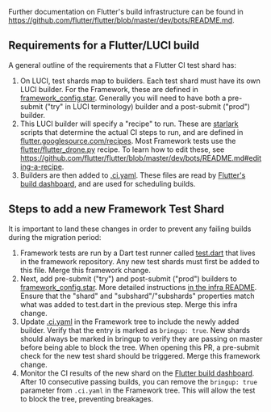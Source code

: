 Further documentation on Flutter's build infrastructure can be found in <https://github.com/flutter/flutter/blob/master/dev/bots/README.md>.

## Requirements for a Flutter/LUCI build

A general outline of the requirements that a Flutter CI test shard has:

1. On LUCI, test shards map to builders. Each test shard must have its own LUCI builder. For the Framework, these are defined in [framework_config.star](https://flutter.googlesource.com/infra/+/refs/heads/main/config/framework_config.star). Generally you will need to have both a pre-submit ("try" in LUCI terminology) builder and a post-submit ("prod") builder.
1. This LUCI builder will specify a "recipe" to run. These are [starlark](https://github.com/bazelbuild/starlark) scripts that determine the actual CI steps to run, and are defined in [flutter.googlesource.com/recipes](https://flutter.googlesource.com/recipes). Most Framework tests use the [flutter/flutter_drone.py](https://flutter.googlesource.com/recipes/+/refs/heads/master/recipes/flutter/flutter_drone.py) recipe. To learn how to edit these, see <https://github.com/flutter/flutter/blob/master/dev/bots/README.md#editing-a-recipe>.
1. Builders are then added to [.ci.yaml](https://github.com/flutter/flutter/blob/master/.ci.yaml). These files are read by [Flutter's build dashboard](https://flutter-dashboard.appspot.com/#/build), and are used for scheduling builds.

## Steps to add a new Framework Test Shard

It is important to land these changes in order to prevent any failing builds during the migration period:

1. Framework tests are run by a Dart test runner called [test.dart](https://github.com/flutter/flutter/blob/master/dev/bots/test.dart) that lives in the framework repository. Any new test shards must first be added to this file. Merge this framework change.
1. Next, add pre-submit ("try") and post-submit ("prod") builders to [framework_config.star](https://flutter.googlesource.com/infra/+/refs/heads/main/config/framework_config.star). More detailed instructions [in the infra README](https://flutter.googlesource.com/infra/+/refs/heads/main/README.md#adding-new-framework-test-shards). Ensure that the "shard" and "subshard"/"subshards" properties match what was added to test.dart in the previous step. Merge this infra change.
1. Update [.ci.yaml](https://github.com/flutter/flutter/blob/master/.ci.yaml) in the Framework tree to include the newly added builder. Verify that the entry is marked as `bringup: true`. New shards should always be marked in bringup to verify they are passing on master before being able to block the tree. When opening this PR, a pre-submit check for the new test shard should be triggered. Merge this framework change.
1. Monitor the CI results of the new shard on the [Flutter build dashboard](https://flutter-dashboard.appspot.com/#/build). After 10 consecutive passing builds, you can remove the `bringup: true` parameter from `.ci.yaml` in the Framework tree. This will allow the test to block the tree, preventing breakages.